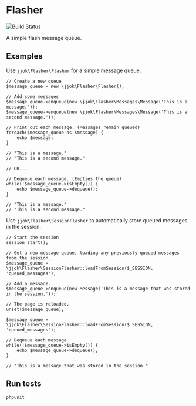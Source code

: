 Flasher
=======

[![Build Status](https://travis-ci.org/jjok/Flasher.png)](https://travis-ci.org/jjok/Flasher)

A simple flash message queue.

Examples
--------

Use `jjok\Flasher\Flasher` for a simple message queue.

	// Create a new queue
	$message_queue = new \jjok\Flasher\Flasher();
	
	// Add some messages
	$message_queue->enqueue(new \jjok\Flasher\Messages\Message('This is a message.'));
	$message_queue->enqueue(new \jjok\Flasher\Messages\Message('This is a second message.'));
	
	// Print out each message. (Messages remain queued)
	foreach($message_queue as $message) {
		echo $message;
	}
	
	// "This is a message."
	// "This is a second message."
	
	// OR...
	
	// Dequeue each message. (Empties the queue)
	while(!$message_queue->isEmpty()) {
		echo $message_queue->dequeue();
	}
	
	// "This is a message."
	// "This is a second message."


Use `jjok\Flasher\SessionFlasher` to automatically store queued messages in the session.

	// Start the session
	session_start();
	
	// Get a new message queue, loading any previously queued messages from the session.
	$message_queue = \jjok\Flasher\SessionFlasher::loadFromSession($_SESSION, 'queued_messages');
	
	// Add a message.
	$message_queue->enqueue(new Message('This is a message that was stored in the session.'));
	
	// The page is reloaded.
	unset($message_queue);
	
	$message_queue = \jjok\Flasher\SessionFlasher::loadFromSession($_SESSION, 'queued_messages');
	
	// Dequeue each message
	while(!$message_queue->isEmpty()) {
		echo $message_queue->dequeue();
	}
	
	// "This is a message that was stored in the session."

Run tests
---------

	phpunit
